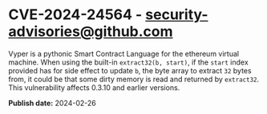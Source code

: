 # CVE-2024-24564 - security-advisories@github.com

Vyper is a pythonic Smart Contract Language for the ethereum virtual machine. When using the built-in `extract32(b, start)`, if the `start` index provided has for side effect to update `b`, the byte array to extract `32` bytes from, it could be that some dirty memory is read and returned by `extract32`. This vulnerability affects 0.3.10 and earlier versions.

**Publish date:** 2024-02-26
